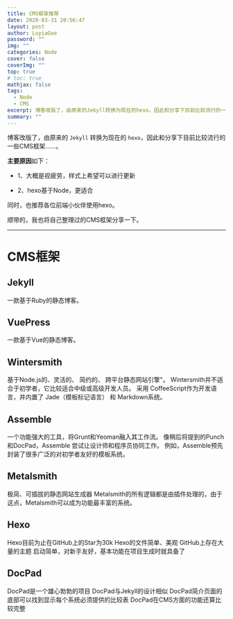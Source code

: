 ```yaml
---
title: CMS框架推荐
date: 2020-03-31 20:56:47
layout: post
author: LuyiaGoe
password: ""
img: ""
categories: Node
cover: false
coverImg: ""
top: true
# toc: true
mathjax: false
tags:
  - Node
  - CMS
excerpt: 博客改版了，由原来的Jekyll转换为现在的hexo，因此和分享下目前比较流行的一些CMS框架......
summary: ""
---
```



博客改版了，由原来的 `Jekyll` 转换为现在的 `hexo`，因此和分享下目前比较流行的一些CMS框架......。

**主要原因**如下：

- 1、大概是视疲劳，样式上希望可以进行更新

- 2、hexo基于Node，更适合

同时，也推荐各位前端小伙伴使用hexo。

顺带的，我也将自己整理过的CMS框架分享一下。

---------------------------------------

# CMS框架

## Jekyll

一款基于Ruby的静态博客。

## VuePress

一款基于Vue的静态博客。

## Wintersmith

基于Node.js的、灵活的、 简约的、 跨平台静态网站引擎"。
Wintersmith并不适合于初学者，它比较适合中级或高级开发人员。
采用 CoffeeScript作为开发语言，并内置了 Jade（模板标记语言） 和 Markdown系统。

## Assemble

一个功能强大的工具，将Grunt和Yeoman融入其工作流。
像稍后将提到的Punch和DocPad，Assemble 尝试让设计师和程序员协同工作。
例如，Assemble预先封装了很多广泛的对初学者友好的模板系统。

## Metalsmith

极简、可插拔的静态网站生成器
Metalsmith的所有逻辑都是由插件处理的，由于这点，Metalsmith可以成为功能最丰富的系统。

## Hexo

Hexo目前为止在GitHub上的Star为30k
Hexo的文件简单、美观
GitHub上存在大量的主题
启动简单，对新手友好，基本功能在项目生成时就具备了

## DocPad

DocPad是一个雄心勃勃的项目
DocPad与Jekyll的设计相似
DocPad简介页面的底部可以找到显示每个系统必须提供的比较表
DocPad在CMS方面的功能还算比较完整

